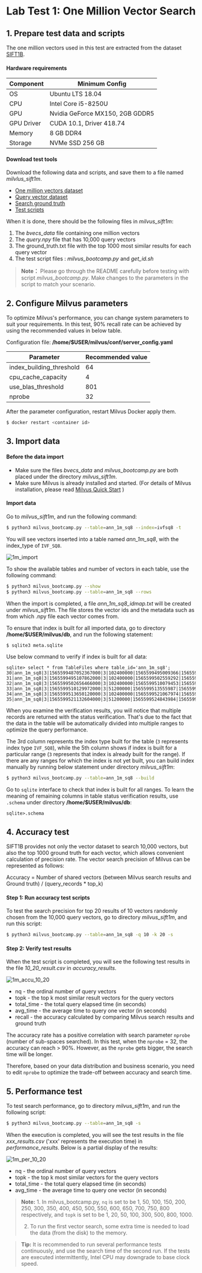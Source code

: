 # Lab Test 1: One Million Vector Search

## 1. Prepare test data and scripts

The one million vectors used in this test are extracted from the dataset [SIFT1B](http://corpus-texmex.irisa.fr/).

#### Hardware requirements

| Component           | Minimum Config                |
| ------------------ | -------------------------- |
| OS            | Ubuntu LTS 18.04 |
| CPU           | Intel Core i5-8250U           |
| GPU           | Nvidia GeForce MX150, 2GB GDDR5  |
| GPU Driver    | CUDA 10.1, Driver 418.74 |
| Memory        | 8 GB DDR4          |
| Storage       | NVMe SSD 256 GB             |

#### Download test tools

Download the following data and scripts, and save them to a file named *milvlus_sift1m*.

- [One million vectors dataset](https://pan.baidu.com/s/1nVIIxO8MnOle339iYs2dUw)
- [Query vector dataset](https://pan.baidu.com/s/1mBRM1cJZ6QWehDuddOYl4A)
- [Search ground truth](https://pan.baidu.com/s/1-95nJvW3vx2Cq9wqBWOFaA) 
- [Test scripts](/bootcamp/scripts/)

When it is done, there should be the following files in *milvus_sift1m*:

1. The *bvecs_data* file containing one million vectors
2. The *query.npy* file that has 10,000 query vectors
3. The ground_truth.txt file with the top 1000 most similar results for each query vector
4. The test script files : *milvus_bootcamp.py* and *get_id.sh*

> **Note：** Please go through the README carefully before testing with script *milvus_bootcamp.py*. Make changes to the parameters in the script to match your scenario.

## 2. Configure Milvus parameters

To optimize Milvus's performance, you can change system parameters to suit your requirements. In this test, 90% recall rate can be achieved by using the recommended values in below table. 

Configuration file: **/home/$USER/milvus/conf/server_config.yaml**

|         Parameter         | Recommended value |
| ---------------------- | ---- |
| index_building_threshold |   64   |
|    cpu_cache_capacity    |   4    |
|    use_blas_threshold    |  801   |
|          nprobe          |   32   |

After the parameter configuration, restart Milvus Docker apply them.

```bash
$ docker restart <container id>
```

## 3. Import data

#### Before the data import

- Make sure the files *bvecs_data* and *milvus_bootcamp.py* are both placed under the directory *milvus_sift1m*. 
- Make sure Milvus is already installed and started. (For details of Milvus installation, please read [Milvus Quick Start](../milvus101/quickstart.md) )

#### Import data

Go to *milvus_sift1m*, and run the following command:

```bash
$ python3 milvus_bootcamp.py --table=ann_1m_sq8 --index=ivfsq8 -t
```

You will see vectors inserted into a table named *ann_1m_sq8*, with the index_type of `IVF_SQ8`. 

![1m_import](pic/1m_import.png)

To show the available tables and number of vectors in each table, use the following command:

```bash
$ python3 milvus_bootcamp.py --show
$ python3 milvus_bootcamp.py --table=ann_1m_sq8 --rows
```

When the import is completed, a file *ann_1m_sq8_idmap.txt* will be created under *milvus_sift1m*. The file stores the vector ids and the metadata such as from which .npy file each vector comes from.   

To ensure that index is built for all imported data, go to directory  **/home/$USER/milvus/db**, and run the following statement:

```bash
$ sqlite3 meta.sqlite
```

Use below command to verify if index is built for all data:

```sqlite
sqlite> select * from TableFiles where table_id='ann_1m_sq8';
30|ann_1m_sq8|3|1565599487052367000|3|102400000|1565599495009366|1565599487052372|1190712
31|ann_1m_sq8|3|1565599495107862000|3|102400000|1565599502559292|1565599495107863|1190712
32|ann_1m_sq8|3|1565599502656466000|3|102400000|1565599510079453|1565599502656467|1190712
33|ann_1m_sq8|3|1565599510129972000|3|51200000|1565599513555987|1565599510129973|1190712
34|ann_1m_sq8|3|1565599513650120000|3|102400000|1565599521067974|1565599513650121|1190712
35|ann_1m_sq8|3|1565599521132604000|3|51200000|1565599524843984|1565599521132605|1190712
```

When you examine the verification results, you will notice that multiple records are returned with the status verification. That's due to the fact that the data in the table will be automatically divided into multiple ranges to optimize the query performance. 

The 3rd column represents the index type built for the table (`3` represents index type `IVF_SQ8`), while the 5th column shows if index is built for a particular range (`3` represents that index is already built for the range). If there are any ranges for which the index is not yet built, you can build index manually by running below statement under directory *milvus_sift1m*:

```bash
$ python3 milvus_bootcamp.py --table=ann_1m_sq8 --build
```

Go to `sqlite` interface to check that index is built for all ranges. To learn the meaning of remaining columns in table status verification results, use `.schema` under directory **/home/$USER/milvus/db**:

```sqlite
sqlite>.schema
```

## 4. Accuracy test

SIFT1B provides not only the vector dataset to search 10,000 vectors, but also the top 1000 ground truth for each vector, which allows convenient calculation of precision rate. The vector search precision of Milvus can be represented as follows:

Accuracy = Number of shared vectors (between Milvus search results and Ground truth) / (query_records * top_k)

#### Step 1: Run accuracy test scripts

To test the search precision for top 20 results of 10 vectors randomly chosen from the 10,000 query vectors, go to directory *milvus_sift1m*, and run this script:

```bash
$ python3 milvus_bootcamp.py --table=ann_1m_sq8 -q 10 -k 20 -s
```

#### Step 2: Verify test results

When the test script is completed, you will see the following test results in the file *10_20_result.csv* in *accuracy_results*. 

![1m_accu_10_20](pic/1m_accu_10_20.png)

- nq - the ordinal number of query vectors
- topk - the top k most similar result vectors for the query vectors 
- total_time - the total query elapsed time (in seconds)
- avg_time - the average time to query one vector (in seconds)
- recall - the accuracy calculated by comparing Milvus search results and ground truth

The accuracy rate has a positive correlation with search parameter `nprobe` (number of sub-spaces searched). In this test, when the `nprobe` = 32, the accuracy can reach > 90%.  However, as the `nprobe` gets bigger, the search time will be longer. 

Therefore, based on your data distribution and business scenario, you need to edit `nprobe` to optimize the trade-off between accuracy and search time. 

## 5. Performance test

To test search performance, go to directory *milvus_sift1m*, and run the following script: 

```bash
$ python3 milvus_bootcamp.py --table=ann_1m_sq8 -s
```

When the execution is completed, you will see the test results in the file *xxx_results.csv* ('xxx' represents the execution time) in *performance_results*. Below is a partial display of the results:

![1m_per_10_20](pic/1m_per_10_20.png)

- nq - the ordinal number of query vectors
- topk - the top k most similar vectors for the query vectors 
- total_time - the total query elapsed time (in seconds)
- avg_time - the average time to query one vector (in seconds)

> **Note:** 1. In milvus_bootcamp.py, `nq` is set to be 1, 50, 100, 150, 200, 250, 300, 350, 400, 450, 500, 550, 600, 650, 700, 750, 800 respectively, and `topk` is set to be 1, 20, 50, 100, 300, 500, 800, 1000. 
>
> 2. To run the first vector search, some extra time is needed to load the data (from the disk) to the memory.

> **Tip:** It is recommended to run several performance tests continuously, and use the search time of the second run. If the tests are executed intermittently, Intel CPU may downgrade to base clock speed.
